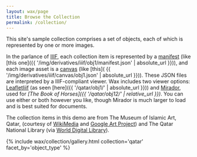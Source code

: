 ```yaml
---
layout: wax/page
title: Browse the Collection
permalink: /collection/
---
```


This site's sample collection comprises a set of objects, each of which is represented by one or more images.

In the parlance of [IIIF](http://iiif.io/), each collection item is represented by a [manifest](https://iiif.io/api/presentation/2.0/#manifest) (like [this one]({{ '/img/derivatives/iiif/obj1/manifest.json' | absolute_url }})), and each image asset is a [canvas](https://iiif.io/api/presentation/2.0/#canvas) (like [this]( {{ '/img/derivatives/iiif/canvas/obj1.json' | absolute_url }})). These JSON files are interpreted by a IIIF-compliant viewer. Wax includes two viewer options: [LeafletIiif](https://github.com/mejackreed/Leaflet-IIIF) (as seen [here]({{ '/qatar/obj1/' | absolute_url }})) and [Mirador](http://projectmirador.org/), used for _[The Book of Horses]({{ '/qatar/obj12/' | relative_url }})_. You can use either or both however you like, though Mirador is much larger to load and is best suited for documents.

The collection items in this demo are from The Museum of Islamic Art, Qatar, (courtesy of [WikiMedia](https://commons.wikimedia.org/wiki/Category:Google_Art_Project_works_in_The_Museum_of_Islamic_Art,_Qatar) and [Google Art Project](https://www.google.com/culturalinstitute/about/artproject/)) and The Qatar National Library (via [World Digital Library](https://www.wdl.org/en/)).


{% include wax/collection/gallery.html collection='qatar' facet_by='object_type' %}
